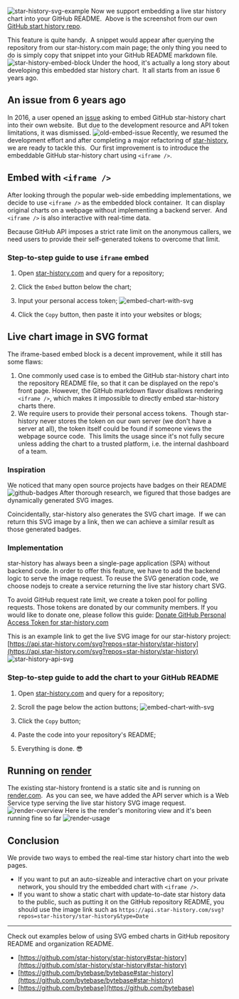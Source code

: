 ![star-history-svg-example](/assets/blog/star-history-svg-example.png)
Now we support embedding a live star history chart into your GitHub README.  Above is the screenshot from our own [GitHub start history repo](https://github.com/star-history/star-history).

This feature is quite handy.  A snippet would appear after querying the repository from our star-history.com main page; the only thing you need to do is simply copy that snippet into your GitHub README markdown file.
![star-history-embed-block](/assets/blog/star-history-embed-block.png)
Under the hood, it's actually a long story about developing this embedded star history chart.  It all starts from an issue 6 years ago.

## An issue from 6 years ago

In 2016, a user opened an [issue](https://github.com/star-history/star-history/issues/35) asking to embed GitHub star-history chart into their own website.  But due to the development resource and API token limitations, it was dismissed.
![old-embed-issue](/assets/blog/old-embed-issue.png)
Recently, we resumed the development effort and after completing a major refactoring of [star-history](https://star-history.com/blog/introducing-the-new-star-history-com), we are ready to tackle this.  Our first improvement is to introduce the embeddable GitHub star-history chart using `<iframe />`.

## Embed with `<iframe />`

After looking through the popular web-side embedding implementations, we decide to use `<iframe />` as the embedded block container.  It can display original charts on a webpage without implementing a backend server.  And `<iframe />` is also interactive with real-time data.

Because GitHub API imposes a strict rate limit on the anonymous callers, we need users to provide their self-generated tokens to overcome that limit.

### Step-to-step guide to use `iframe` embed

1. Open [star-history.com](https://star-history.com) and query for a repository;

2. Click the `Embed` button below the chart;

3. Input your personal access token;
   ![embed-chart-with-svg](/assets/blog/embed-chart-with-iframe.png)

4. Click the `Copy` button, then paste it into your websites or blogs;

## Live chart image in SVG format

The iframe-based embed block is a decent improvement, while it still has some flaws:

1. One commonly used case is to embed the GitHub star-history chart into the repository README file, so that it can be displayed on the repo's front page. However, the GitHub markdown flavor disallows rendering `<iframe />`, which makes it impossible to directly embed star-history charts there.
2. We require users to provide their personal access tokens.  Though star-history never stores the token on our own server (we don't have a server at all), the token itself could be found if someone views the webpage source code.  This limits the usage since it's not fully secure unless adding the chart to a trusted platform, i.e. the internal dashboard of a team.

### Inspiration

We noticed that many open source projects have badges on their README
![github-badges](/assets/blog/github-badges.png)
After thorough research, we figured that those badges are dynamically generated SVG images.

Coincidentally, star-history also generates the SVG chart image.  If we can return this SVG image by a link, then we can achieve a similar result as those generated badges.

### Implementation

star-history has always been a single-page application (SPA) without backend code. In order to offer this feature, we have to add the backend logic to serve the image request. To reuse the SVG generation code, we choose nodejs to create a service returning the live star history chart SVG.

To avoid GitHub request rate limit, we create a token pool for polling requests. Those tokens are donated by our community members. If you would like to donate one, please follow this guide: [Donate GitHub Personal Access Token for star-history.com](https://github.com/star-history/star-history/wiki/Donate-your-GitHub-Personal-Access-Token)

This is an example link to get the live SVG image for our star-history project: [https://api.star-history.com/svg?repos=star-history/star-history](https://api.star-history.com/svg?repos=star-history/star-history)
![star-history-api-svg](/assets/blog/star-history-api-svg.png)

### Step-to-step guide to add the chart to your GitHub README

1. Open [star-history.com](https://star-history.com) and query for a repository;

2. Scroll the page below the action buttons;
   ![embed-chart-with-svg](/assets/blog/embed-chart-with-svg.png)
3. Click the `Copy` button;

4. Paste the code into your repository's README;

5. Everything is done. 😎

## Running on [render](http://render.com)

The existing star-history frontend is a static site and is running on [render.com](http://render.com/).  As you can see, we have added the API server which is a Web Service type serving the live star history SVG image request.
![render-overview](/assets/blog/render-overview.png)
Here is the render's monitoring view and it's been running fine so far
![render-usage](/assets/blog/render-usage.png)

## Conclusion

We provide two ways to embed the real-time star history chart into the web pages.

-   If you want to put an auto-sizeable and interactive chart on your private network, you should try the embedded chart with `<iframe />`.
-   If you want to show a static chart with update-to-date star history data to the public, such as putting it on the GitHub repository README, you should use the image link such as `https://api.star-history.com/svg?repos=star-history/star-history&type=Date`

---

Check out examples below of using SVG embed charts in GitHub repository README and organization README.

-   [https://github.com/star-history/star-history#star-history](https://github.com/star-history/star-history#star-history)
-   [https://github.com/bytebase/bytebase#star-history](https://github.com/bytebase/bytebase#star-history)
-   [https://github.com/bytebase](https://github.com/bytebase)
